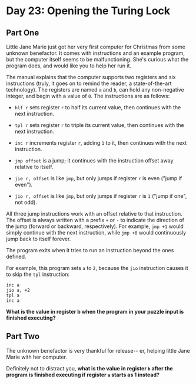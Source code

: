 # Day 23: Opening the Turing Lock


## Part One
Little Jane Marie just got her very first computer for Christmas from some unknown benefactor.
It comes with instructions and an example program, but the computer itself seems to be malfunctioning.
She's curious what the program does, and would like you to help her run it.

The manual explains that the computer supports two registers and six instructions (truly, it goes on to remind the reader, a state-of-the-art technology).
The registers are named `a` and `b`, can hold any non-negative integer, and begin with a value of `0`.
The instructions are as follows:

- `hlf r` sets register `r` to half its current value, then continues with the next instruction.

- `tpl r` sets register `r` to triple its current value, then continues with the next instruction.

- `inc r` increments register `r`, adding `1` to it, then continues with the next instruction.

- `jmp offset` is a jump; it continues with the instruction offset away relative to itself.

- `jie r, offset` is like `jmp`, but only jumps if register `r` is even ("jump if even").

- `jio r, offset` is like `jmp`, but only jumps if register `r` is `1` ("jump if one", not odd).

All three jump instructions work with an offset relative to that instruction.
The offset is always written with a prefix `+` or `-` to indicate the direction of the jump (forward or backward, respectively).
For example, `jmp +1` would simply continue with the next instruction, while `jmp +0` would continuously jump back to itself forever.

The program exits when it tries to run an instruction beyond the ones defined.

For example, this program sets `a` to `2`, because the `jio` instruction causes it to skip the `tpl` instruction:

```
inc a
jio a, +2
tpl a
inc a
```

**What is the value in register b when the program in your puzzle input is finished executing?**

## Part Two
The unknown benefactor is very thankful for release-- er, helping little Jane Marie with her computer.

Definitely not to distract you, **what is the value in register `b` after the program is finished executing if register `a` starts as 1 instead?**
